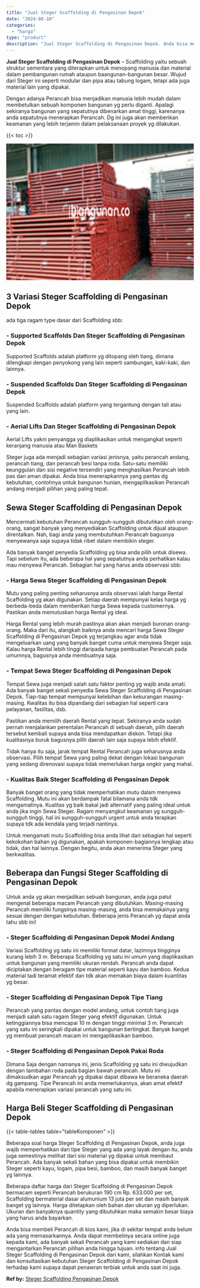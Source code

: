 ```yaml
---
title: "Jual Steger Scaffolding di Pengasinan Depok"
date: "2024-08-10"
categories: 
  - "harga"
type: "product"
description: "Jual Steger Scaffolding di Pengasinan Depok. Anda bisa membeli Perancah di kios kami, jika di sekitar tempat anda belum ada yang memasarkannya. Anda dapat me..."
---
```


**Jual Steger Scaffolding di Pengasinan Depok** – Scaffolding yaitu sebuah struktur sementara yang diterapkan untuk menopang manusia dan material dalam pembangunan rumah ataupun baangunan-bangunan besar. Wujud dari Steger ini seperti modular dan pipa atau tabung logam, tetapi ada juga material lain yang dipakai.

Dengan adanya Perancah bisa menjadikan manusia lebih mudah dalam membetulkan sebuah komponen bangunan yg perlu diganti. Apalagi sekiranya bangunan yang sepatutnya dibenarkan amat tinggi, karenanya anda sepatutnya menerapkan Perancah. Dg ini juga akan memberikan keamanan yang lebih terjamin dalam pelaksanaan proyek yg dilakukan.

{{< toc >}}

![Jual Steger Scaffolding di Pengasinan Depok](/images/sewa-scaffolding-steger-02.png)

## 3 Variasi Steger Scaffolding di Pengasinan Depok

ada tiga ragam type dasar dari Scaffolding sbb:

### \- Supported Scaffolds Dan Steger Scaffolding di Pengasinan Depok

Supported Scaffolds adalah platform yg ditopang oleh tiang, dimana dilengkapi dengan penyokong yang lain seperti sambungan, kaki-kaki, dan lainnya.

### \- Suspended Scaffolds Dan Steger Scaffolding di Pengasinan Depok

Suspended Scaffolds adalah platform yang tergantung dengan tali atau yang lain.

### \- Aerial Lifts Dan Steger Scaffolding di Pengasinan Depok

Aerial Lifts yakni penyangga yg diaplikasikan untuk mengangkat seperti keranjang manusia atau Man Baskets

Steger juga ada menjadi sebagian variasi jenisnya, yaitu perancah andang, perancah tiang, dan perancah besi tanpa roda. Satu-satu memiliki keunggulan dan sisi negative tersendiri yang menghasilkan Perancah lebih pas dan aman dipakai. Anda bisa menerapkannya yang pantas dg kebutuhan, contohnya untuk bangunan hunian, mengaplikasikan Perancah andang menjadi pilihan yang paling tepat.

## Sewa Steger Scaffolding di Pengasinan Depok

Mencermati kebutuhan Perancah sungguh-sungguh dibutuhkan oleh orang-orang, sangat banyak yang menyediakan Scaffolding untuk dijual ataupun direntalkan. Nah, bagi anda yang membutuhkan Perancah bagusnya menyewanya saja supaya tidak ribet dalam membikin steger.

Ada banyak banget penyedia Scaffolding yg bisa anda pilih untuk disewa. Tapi sebelum itu, ada beberapa hal yang sepatutnya anda perhatikan kalau mau menyewa Perancah. Sebagian hal yang harus anda observasi sbb:

### \- Harga Sewa Steger Scaffolding di Pengasinan Depok

Mutu yang paling penting seharusnya anda observasi ialah harga Rental Scaffolding yg akan digunakan. Setiap daerah mempunyai kelas harga yg berbeda-beda dalam memberikan harga Sewa kepada customernya. Pastikan anda memutuskan harga Rental yg ideal.

Harga Rental yang lebih murah pastinya akan akan menjadi buronan orang-orang. Maka dari itu, alangkah baiknya anda mencari harga Sewa Steger Scaffolding di Pengasinan Depok yg terjangkau agar anda tidak mengeluarkan uang yang banyak banget cuma untuk menyewa Steger saja. Kalau harga Rental lebih tinggi daripada harga pembuatan Perancah pada umumnya, bagusnya anda membuatnya saja.

### \- Tempat Sewa Steger Scaffolding di Pengasinan Depok

Tempat Sewa juga menjadi salah satu faktor penting yg wajib anda amati. Ada banyak banget sekali penyedia Sewa Steger Scaffolding di Pengasinan Depok. Tiap-tiap tempat mempunyai kelebihan dan kekurangan masing-masing. Kwalitas itu bisa dipandang dari sebagian hal seperti cara pelayanan, fasilitas, dsb.

Pastikan anda memilih daerah Rental yang tepat. Sekiranya anda sudah pernah menjalankan perentalan Perancah di sebuah daerah, pilih daerah tersebut kembali supaya anda bisa mendapatkan diskon. Tetapi jika kualitasnya buruk bagusnya pilih daerah lain saja supaya lebih efektif.

Tidak hanya itu saja, jarak tempat Rental Perancah juga seharusnya anda observasi. Pilih tempat Sewa yang paling dekat dengan lokasi bangunan yang sedang direnovasi supaya tidak memerlukan harga ongkir yang mahal.

### \- Kualitas Baik Steger Scaffolding di Pengasinan Depok

Banyak banget orang yang tidak memperhatikan mutu dalam menyewa Scaffolding. Mutu ini akan berdampak fatal bilamana anda tdk mengamatinya. Kualitas yg baik bakal jadi alternatif yang paling ideal untuk anda jika ingin Sewa Steger. Ragam menyangkut keamanan yg sungguh-sungguh tinggi, hal ini sungguh-sungguh urgent untuk anda terapkan supaya tdk ada kendala yang terjadi nantinya.

Untuk mengamati mutu Scaffolding bisa anda lihat dari sebagian hal seperti kekokohan bahan yg digunakan, apakah komponen-bagiannya lengkap atau tidak, dan hal lainnya. Dengan begitu, anda akan menerima Steger yang berkwalitas.

## Beberapa dan Fungsi Steger Scaffolding di Pengasinan Depok

Untuk anda yg akan menjadikan sebuah bangunan, anda juga patut mengenal beberapa macam Perancah yang dibutuhkan. Masing-masing Perancah memiliki fungsinya masing-masing, anda bisa memakainya yang sesuai dengan dengan kebutuhan. Beberapa jenis Perancah yg dapat anda tahu sbb ini!

### \- Steger Scaffolding di Pengasinan Depok Model Andang

Variasi Scaffolding yg satu ini memiliki format datar, lazimnya tingginya kurang lebih 3 m. Beberapa Scaffolding yg satu ini umum yang diaplikasikan untuk bangunan yang memiliki ukuran rendah. Perancah anda dapat diciptakan dengan beragam tipe material seperti kayu dan bamboo. Kedua material tadi teramat efektif dan tdk akan memakan biaya dalam kuantitas yg besar.

### \- Steger Scaffolding di Pengasinan Depok Tipe Tiang

Perancah yang pantas dengan model andang, untuk contoh tiang juga menjadi salah satu ragam Steger yang efektif digunakan. Untuk ketinggiannya bisa mencapai 10 m dengan tinggi minimal 3 m. Perancah yang satu ini seringkali dipakai untuk bangunan bertingkat. Banyak banget yg membuat perancah macam ini mengaplikasikan bamboo.

### \- Steger Scaffolding di Pengasinan Depok Pakai Roda

Dimana Saja dengan namanya ini, jenis Scaffolding yg satu ini diwujudkan dengan tambahan roda pada bagian bawah perancah. Mutu ini dimaksudkan agar Perancah yg dipakai dapat dibawa ke beraneka daerah dg gampang. Tipe Perancah ini anda memerlukannya, akan amat efektif apabila menerapkan variasi perancah yang satu ini.

## Harga Beli Steger Scaffolding di Pengasinan Depok

{{< table-tables table="tableKomponen" >}}

Beberapa soal harga Steger Scaffolding di Pengasinan Depok, anda juga wajib memperhatikan dari tipe Steger yang ada yang layak dengan itu, anda juga semestinya melihat dari sisi material yg dipakai untuk membaut Perancah. Ada banyak sekali bahan yang bisa dipakai untuk membikin Steger seperti kayu, logam, pipa besi, bamboo, dan masih banyak banget yg lainnya.

Beberapa daftar harga dari Steger Scaffolding di Pengasinan Depok bermacam seperti Perancah berukuran 190 cm Rp. 633.000 per set, Scaffolding bermaterial dasar alumunium 13 juta per set dan masih banyak banget yg lainnya. Harga ditetapkan oleh bahan dan ukuran yg diperlukan. Ukuran dan banyaknya quantity yang dibutuhkan maka semakin besar biaya yang harus anda bayarkan.

Anda bisa membeli Perancah di kios kami, jika di sekitar tempat anda belum ada yang memasarkannya. Anda dapat membelinya secara online juga kepada kami, ada banyak sekali Perancah yang kami sediakan dan siap mengantarkan Perancah pilihan anda hingga tujuan. info tentang Jual Steger Scaffolding di Pengasinan Depok dari kami, silahkan Kontak kami dan konsultasikan kebutuhan Steger Scaffolding di Pengasinan Depok terhadap kami supaya dapat penawran terbiak untuk anda saat ini juga.

**Ref by:** [Steger Scaffolding Pengasinan Depok](https://id.wikipedia.org/wiki/Steger)
